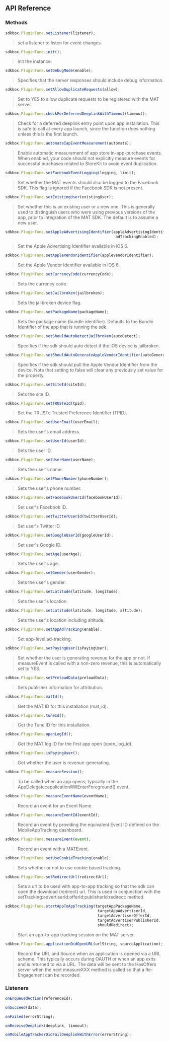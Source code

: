 ## API Reference

### Methods
```javascript
sdkbox.PluginTune.setListener(listener);
```
> set a listener to listen for event changes.

```javascript
sdkbox.PluginTune.init();
```
> init the instance.

```javascript
sdkbox.PluginTune.setDebugMode(enable);
```
> Specifies that the server responses should include debug information.

```javascript
sdkbox.PluginTune.setAllowDuplicateRequests(allow);
```
> Set to YES to allow duplicate requests to be registered with the MAT server.

```javascript
sdkbox.PluginTune.checkForDeferredDeeplinkWithTimeout(timeout);
```
> Check for a deferred deeplink entry point upon app installation.
This is safe to call at every app launch, since the function does nothing
unless this is the first launch.

```javascript
sdkbox.PluginTune.automateIapEventMeasurement(automate);
```
> Enable automatic measurement of app store in-app-purchase events. When enabled, your code
should not explicitly measure events for successful purchases related to StoreKit to avoid event duplication.

```javascript
sdkbox.PluginTune.setFacebookEventLogging(logging, limit);
```
> Set whether the MAT events should also be logged to the Facebook SDK. This flag is ignored
if the Facebook SDK is not present.

```javascript
sdkbox.PluginTune.setExistingUser(existingUser);
```
> Set whether this is an existing user or a new one. This is generally used to
distinguish users who were using previous versions of the app, prior to
integration of the MAT SDK. The default is to assume a new user.

```javascript
sdkbox.PluginTune.setAppleAdvertisingIdentifier(appleAdvertisingIdentifier,
                                                 adTrackingEnabled);
```
> Set the Apple Advertising Identifier available in iOS 6.

```javascript
sdkbox.PluginTune.setAppleVendorIdentifier(appleVendorIdentifier);
```
> Set the Apple Vendor Identifier available in iOS 6.

```javascript
sdkbox.PluginTune.setCurrencyCode(currencyCode);
```
> Sets the currency code.

```javascript
sdkbox.PluginTune.setJailbroken(jailbroken);
```
> Sets the jailbroken device flag.

```javascript
sdkbox.PluginTune.setPackageName(packageName);
```
> Sets the package name (bundle identifier).
Defaults to the Bundle Identifier of the app that is running the sdk.

```javascript
sdkbox.PluginTune.setShouldAutoDetectJailbroken(autoDetect);
```
> Specifies if the sdk should auto detect if the iOS device is jailbroken.

```javascript
sdkbox.PluginTune.setShouldAutoGenerateAppleVendorIdentifier(autoGenerate);
```
> Specifies if the sdk should pull the Apple Vendor Identifier from the device.
Note that setting to false will clear any previously set value for the property.

```javascript
sdkbox.PluginTune.setSiteId(siteId);
```
> Sets the site ID.

```javascript
sdkbox.PluginTune.setTRUSTeId(tpid);
```
> Set the TRUSTe Trusted Preference Identifier (TPID).

```javascript
sdkbox.PluginTune.setUserEmail(userEmail);
```
> Sets the user's email address.

```javascript
sdkbox.PluginTune.setUserId(userId);
```
> Sets the user ID.

```javascript
sdkbox.PluginTune.setUserName(userName);
```
> Sets the user's name.

```javascript
sdkbox.PluginTune.setPhoneNumber(phoneNumber);
```
> Sets the user's phone number.

```javascript
sdkbox.PluginTune.setFacebookUserId(facebookUserId);
```
> Set user's Facebook ID.

```javascript
sdkbox.PluginTune.setTwitterUserId(twitterUserId);
```
> Set user's Twitter ID.

```javascript
sdkbox.PluginTune.setGoogleUserId(googleUserId);
```
> Set user's Google ID.

```javascript
sdkbox.PluginTune.setAge(userAge);
```
> Sets the user's age.

```javascript
sdkbox.PluginTune.setGender(userGender);
```
> Sets the user's gender.

```javascript
sdkbox.PluginTune.setLatitude(latitude, longitude);
```
> Sets the user's location.

```javascript
sdkbox.PluginTune.setLatitude(latitude, longitude, altitude);
```
> Sets the user's location including altitude.

```javascript
sdkbox.PluginTune.setAppAdTracking(enable);
```
> Set app-level ad-tracking.

```javascript
sdkbox.PluginTune.setPayingUser(isPayingUser);
```
> Set whether the user is generating revenue for the app or not.
If measureEvent is called with a non-zero revenue, this is automatically set to YES.

```javascript
sdkbox.PluginTune.setPreloadData(preloadData);
```
> Sets publisher information for attribution.

```javascript
sdkbox.PluginTune.matId();
```
> Get the MAT ID for this installation (mat_id).

```javascript
sdkbox.PluginTune.tuneId();
```
> Get the Tune ID for this installation.

```javascript
sdkbox.PluginTune.openLogId();
```
> Get the MAT log ID for the first app open (open_log_id).

```javascript
sdkbox.PluginTune.isPayingUser();
```
> Get whether the user is revenue-generating.

```javascript
sdkbox.PluginTune.measureSession();
```
> To be called when an app opens; typically in the AppDelegate::applicationWillEnterForeground() event.

```javascript
sdkbox.PluginTune.measureEventName(eventName);
```
> Record an event for an Event Name.

```javascript
sdkbox.PluginTune.measureEventId(eventId);
```
> Record an event by providing the equivalent Event ID defined on the MobileAppTracking dashboard.

```javascript
sdkbox.PluginTune.measureEvent(event);
```
> Record an event with a MATEvent.

```javascript
sdkbox.PluginTune.setUseCookieTracking(enable);
```
> Sets whether or not to use cookie based tracking.

```javascript
sdkbox.PluginTune.setRedirectUrl(redirectUrl);
```
> Sets a url to be used with app-to-app tracking so that
the sdk can open the download (redirect) url. This is
used in conjunction with the setTracking:advertiserId:offerId:publisherId:redirect: method.

```javascript
sdkbox.PluginTune.startAppToAppTracking(targetAppPackageName,
                                         targetAppAdvertiserId,
                                         targetAdvertiserOfferId,
                                         targetAdvertiserPublisherId,
                                         shouldRedirect);
```
> Start an app-to-app tracking session on the MAT server.

```javascript
sdkbox.PluginTune.applicationDidOpenURL(urlString, sourceApplication);
```
> Record the URL and Source when an application is opened via a URL scheme.
This typically occurs during OAUTH or when an app exits and is returned
to via a URL. The data will be sent to the HasOffers server when the next
measureXXX method is called so that a Re-Engagement can be recorded.


### Listeners
```javascript
onEnqueuedAction(referenceId);
```

```javascript
onSucceed(data);
```

```javascript
onFailed(errorString);
```

```javascript
onReceiveDeeplink(deeplink, timeout);
```

```javascript
onMobileAppTrackerDidFailDeeplinkWithError(errorString);
```


